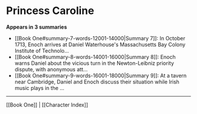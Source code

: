 # Princess Caroline

**Appears in 3 summaries**

- [[Book One#summary-7-words-12001-14000|Summary 7]]: In October 1713, Enoch arrives at Daniel Waterhouse's Massachusetts Bay Colony Institute of Technolo...
- [[Book One#summary-8-words-14001-16000|Summary 8]]: Enoch warns Daniel about the vicious turn in the Newton-Leibniz priority dispute, with anonymous att...
- [[Book One#summary-9-words-16001-18000|Summary 9]]: At a tavern near Cambridge, Daniel and Enoch discuss their situation while Irish music plays in the ...

---
[[Book One]] | [[Character Index]]
